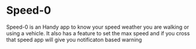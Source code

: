 # Speed-0
Speed-0 is an Handy app to know your speed weather you are walking or using a vehicle. It also has a feature to set the max speed and if you cross that speed app will give you notificaton based warning

